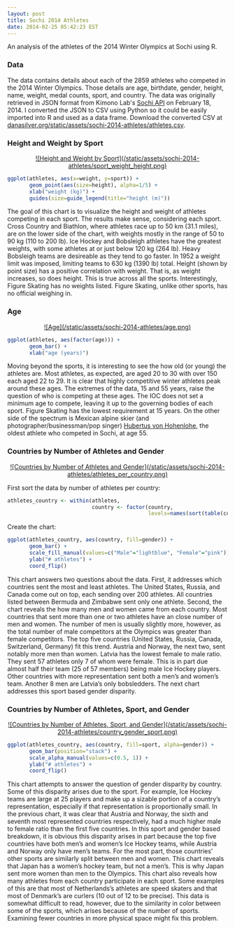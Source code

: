 ```yaml
---
layout: post
title: Sochi 2014 Athletes
date: 2014-02-25 05:42:23 EST
---
```


<style>
p > img {
  margin: auto;
  text-align: center
}
</style>

An analysis of the athletes of the 2014 Winter Olympics at Sochi using R.

### Data

The data contains details about each of the 2859 athletes who competed in the 2014 Winter Olympics.  Those details are age, birthdate, gender, height, name, weight, medal counts, sport, and country.  The data was originally retrieved in JSON format from Kimono Lab's [Sochi API](http://sochi.kimonolabs.com/api/athletes) on February 18, 2014.  I converted the JSON to CSV using Python so it could be easily imported into R and used as a data frame.  Download the converted CSV at [danasilver.org/static/assets/sochi-2014-athletes/athletes.csv](/static/assets/sochi-2014-athletes/athletes.csv).

### Height and Weight by Sport

<center>
<a href="/static/assets/sochi-2014-athletes/sport_weight_height.png">![Height and Weight by Sport](/static/assets/sochi-2014-athletes/sport_weight_height.png)</a>
</center>

```r
ggplot(athletes, aes(x=weight, y=sport)) +
       geom_point(aes(size=height), alpha=1/5) +
       xlab("weight (kg)") +
       guides(size=guide_legend(title="height (m)"))
```

The goal of this chart is to visualize the height and weight of athletes competing in each sport.  The results make sense, considering each sport.  Cross Country and Biathlon, where athletes race up to 50 km (31.1 miles), are on the lower side of the chart, with weights mostly in the range of 50 to 90 kg (110 to 200 lb).  Ice Hockey and Bobsleigh athletes have the greatest weights, with some athletes at or just below 120 kg (264 lb).  Heavy Bobsleigh teams are desireable as they tend to go faster.  In 1952 a weight limit was imposed, limiting teams to 630 kg (1390 lb) total.  Height (shown by point size) has a positive correlation with weight.  That is, as weight increases, so does height.  This is true across all the sports.  Interestingly, Figure Skating has no weights listed.  Figure Skating, unlike other sports, has no official weighing in.

### Age

<center>
<a href="/static/assets/sochi-2014-athletes/age.png">![Age](/static/assets/sochi-2014-athletes/age.png)</a>
</center>

```r
ggplot(athletes, aes(factor(age))) +
       geom_bar() +
       xlab("age (years)")
```

Moving beyond the sports, it is interesting to see the how old (or young) the athletes are. Most athletes, as expected, are aged 20 to 30 with over 150 each aged 22 to 29. It is clear that highly competitive winter athletes peak around these ages. The extremes of the data, 15 and 55 years, raise the question of who is competing at these ages. The IOC does not set a minimum age to compete, leaving it up to the governing bodies of each sport. Figure Skating has the lowest requirement at 15 years. On the other side of the spectrum is Mexican alpine skier (and photographer/businessman/pop singer) [Hubertus von Hohenlohe](http://en.wikipedia.org/wiki/Prince_Hubertus_of_Hohenlohe-Langenburg), the oldest athlete who competed in Sochi, at age 55.

### Countries by Number of Athletes and Gender

<center>
<a href="/static/assets/sochi-2014-athletes/athletes_per_country.png">![Countries by Number of Athletes and Gender](/static/assets/sochi-2014-athletes/athletes_per_country.png)</a>
</center>

First sort the data by number of athletes per country:

```r
athletes_country <- within(athletes,
                           country <- factor(country,
                                             levels=names(sort(table(country), decreasing=FALSE))))
```

Create the chart:

```r
ggplot(athletes_country, aes(country, fill=gender)) +
       geom_bar() +
       scale_fill_manual(values=c("Male"="lightblue", "Female"="pink")) +
       ylab("# athletes") +
       coord_flip()
```

This chart answers two questions about the data. First, it addresses which countries sent the most and least athletes. The United States, Russia, and Canada come out on top, each sending over 200 athletes. All countries listed between Bermuda and Zimbabwe sent only one athlete. Second, the chart reveals the how many men and women came from each country. Most countries that sent more than one or two athletes have an close number of men and women. The number of men is usually slightly more, however, as the total number of male competitors at the Olympics was greater than female competitors. The top five countries (United States, Russia, Canada, Switzerland, Germany) fit this trend. Austria and Norway, the next two, sent notably more men than women. Latvia has the lowest female to male ratio. They sent 57 athletes only 7 of whom were female. This is in part due almost half their team (25 of 57 members) being male Ice Hockey players. Other countries with more representation sent both a men’s and women’s team. Another 8 men are Latvia’s only bobsledders. The next chart addresses this sport based gender disparity.

### Countries by Number of Athletes, Sport, and Gender

<center>
<a href="/static/assets/sochi-2014-athletes/country_gender_sport.png">![Countries by Number of Athletes, Sport, and Gender](/static/assets/sochi-2014-athletes/country_gender_sport.png)</a>
</center>

```r
ggplot(athletes_country, aes(country, fill=sport, alpha=gender)) +
       geom_bar(position="stack") +
       scale_alpha_manual(values=c(0.5, 1)) +
       ylab("# athletes") +
       coord_flip()
```

This chart attempts to answer the question of gender disparity by country. Some of this disparity arises due to the sport. For example, Ice Hockey teams are large at 25 players and make up a sizable portion of a country’s representation, especially if that representation is proportionally small. In the previous chart, it was clear that Austria and Norway, the sixth and seventh most represented countries respectively, had a much higher male to female ratio than the first five countries. In this sport and gender based breakdown, it is obvious this disparity arises in part because the top five countries have both men’s and women’s Ice Hockey teams, while Austria and Norway only have men’s teams. For the most part, those countries’ other sports are similarly split between men and women. This chart reveals that Japan has a women’s hockey team, but not a men’s. This is why Japan sent more women than men to the Olympics. This chart also reveals how many athletes from each country participate in each sport. Some examples of this are that most of Netherlands’s athletes are speed skaters and that most of Denmark’s are curlers (10 out of 12 to be precise). This data is somewhat difficult to read, however, due to the similarity in color between some of the sports, which arises because of the number of sports. Examining fewer countries in more physical space might fix this problem.